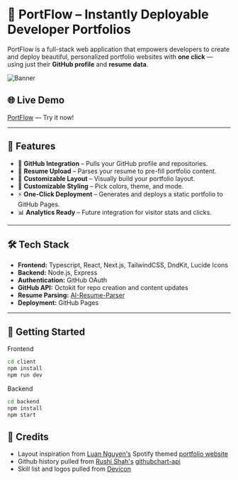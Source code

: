 # 🚀 PortFlow – Instantly Deployable Developer Portfolios

PortFlow is a full-stack web application that empowers developers to create and deploy beautiful, personalized portfolio websites with **one click** — using just their **GitHub profile** and **resume data**.

![Banner](https://raw.githubusercontent.com/ShawnN24/PortFlow/main/public/banner.png)

## 🌐 Live Demo
[PortFlow](https://portflow-shawnn24s-projects.vercel.app) — Try it now!

---

## 🧰 Features

- 🔗 **GitHub Integration** – Pulls your GitHub profile and repositories.
- 📄 **Resume Upload** – Parses your resume to pre-fill portfolio content.
- 🧱 **Customizable Layout** – Visually build your portfolio layout.
- 🎨 **Customizable Styling** – Pick colors, theme, and mode.
- ⚡ **One-Click Deployment** – Generates and deploys a static portfolio to GitHub Pages.
- 📊 **Analytics Ready** – Future integration for visitor stats and clicks.

---

## 🛠️ Tech Stack

- **Frontend:** Typescript, React, Next.js, TailwindCSS, DndKit, Lucide Icons
- **Backend:** Node.js, Express
- **Authentication:** GitHub OAuth
- **GitHub API:** Octokit for repo creation and content updates
- **Resume Parsing:** [AI-Resume-Parser](https://github.com/ShawnN24/AI-Resume-Parser)
- **Deployment:** GitHub Pages

---

## 🧭 Getting Started

Frontend
```bash
cd client
npm install
npm run dev
```

Backend
```bash
cd backend
npm install
npm start
```

## 🙏 Credits

- Layout inspiration from [Luan Nguyen's](https://github.com/LuaanNguyen) Spotify themed [portfolio website](https://www.luannguyen.net/)
- Github history pulled from [Rushi Shah's](https://github.com/2016rshah) [githubchart-api](https://github.com/2016rshah/githubchart-api)
- Skill list and logos pulled from [Devicon](https://devicon.dev/)
